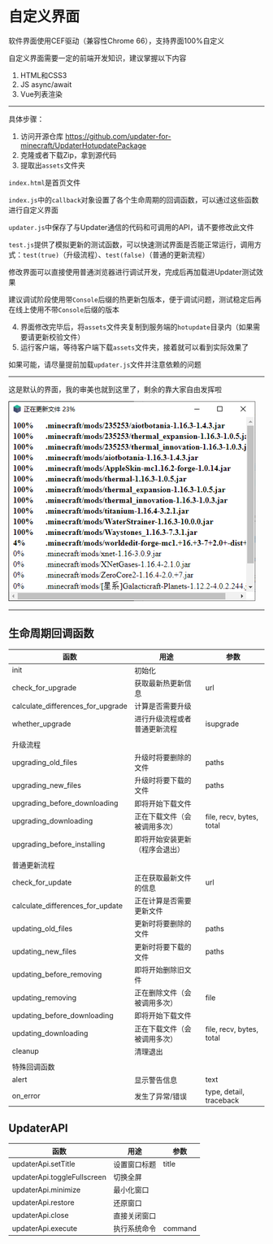 # 自定义界面

软件界面使用CEF驱动（兼容性Chrome 66），支持界面100%自定义

自定义界面需要一定的前端开发知识，建议掌握以下内容

1. HTML和CSS3
2. JS async/await
3. Vue列表渲染

---

具体步骤：

1. 访问开源仓库 https://github.com/updater-for-minecraft/UpdaterHotupdatePackage
2. 克隆或者下载Zip，拿到源代码
3. 提取出`assets`文件夹

`index.html`是首页文件

`index.js`中的`callback`对象设置了各个生命周期的回调函数，可以通过这些函数进行自定义界面

`updater.js`中保存了与Updater通信的代码和可调用的API，请不要修改此文件

`test.js`提供了模拟更新的测试函数，可以快速测试界面是否能正常运行，调用方式：`test(true)`（升级流程）、`test(false)`（普通的更新流程）

修改界面可以直接使用普通浏览器进行调试开发，完成后再加载进Updater测试效果

建议调试阶段使用带`Console`后缀的热更新包版本，便于调试问题，测试稳定后再在线上使用不带`Console`后缀的版本

4. 界面修改完毕后，将`assets`文件夹复制到服务端的`hotupdate`目录内（如果需要请更新校验文件）
5. 运行客户端，等待客户端下载`assets`文件夹，接着就可以看到实际效果了

如果可能，请尽量提前加载`updater.js`文件并注意依赖的问题

---

这是默认的界面，我的审美也就到这里了，剩余的靠大家自由发挥啦

![image-20210207222204004](自定义界面教程/image-20210207222204004.png)

---

## 生命周期回调函数

| 函数                              | 用途                           | 参数                     |
| --------------------------------- | ------------------------------ | ------------------------ |
| init                              | 初始化                         |                          |
| check_for_upgrade                 | 获取最新热更新信息             | url                      |
| calculate_differences_for_upgrade | 计算是否需要升级               |                          |
| whether_upgrade                   | 进行升级流程或者普通更新流程   | isupgrade                |
|                                   |                                |                          |
| 升级流程                          |                                |                          |
| upgrading_old_files               | 升级时将要删除的文件           | paths                    |
| upgrading_new_files               | 升级时将要下载的文件           | paths                    |
| upgrading_before_downloading      | 即将开始下载文件               |                          |
| upgrading_downloading             | 正在下载文件（会被调用多次）   | file, recv, bytes, total |
| upgrading_before_installing       | 即将开始安装更新（程序会退出） |                          |
|                                   |                                |                          |
| 普通更新流程                      |                                |                          |
| check_for_update                  | 正在获取最新文件的信息         | url                      |
| calculate_differences_for_update  | 正在计算是否需要更新文件       |                          |
| updating_old_files                | 更新时将要删除的文件           | paths                    |
| updating_new_files                | 更新时将要下载的文件           | paths                    |
| updating_before_removing          | 即将开始删除旧文件             |                          |
| updating_removing                 | 正在删除文件（会被调用多次）   | file                     |
| updating_before_downloading       | 即将开始下载文件               |                          |
| updating_downloading              | 正在下载文件（会被调用多次）   | file, recv, bytes, total |
| cleanup                           | 清理退出                       |                          |
|                                   |                                |                          |
| 特殊回调函数                      |                                |                          |
| alert                             | 显示警告信息                   | text                     |
| on_error                          | 发生了异常/错误                | type, detail, traceback  |

## UpdaterAPI

| 函数                        | 用途         | 参数    |
| --------------------------- | ------------ | ------- |
| updaterApi.setTitle         | 设置窗口标题 | title   |
| updaterApi.toggleFullscreen | 切换全屏     |         |
| updaterApi.minimize         | 最小化窗口   |         |
| updaterApi.restore          | 还原窗口     |         |
| updaterApi.close            | 直接关闭窗口 |         |
| updaterApi.execute          | 执行系统命令 | command |